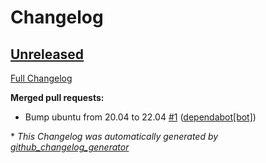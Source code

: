 # Changelog

## [Unreleased](https://github.com/buluma/ansible-role-wordpress/tree/HEAD)

[Full Changelog](https://github.com/buluma/ansible-role-wordpress/compare/89440f4205b8584ad82dab8080ceca82d408b961...HEAD)

**Merged pull requests:**

- Bump ubuntu from 20.04 to 22.04 [\#1](https://github.com/buluma/ansible-role-wordpress/pull/1) ([dependabot[bot]](https://github.com/apps/dependabot))



\* *This Changelog was automatically generated by [github_changelog_generator](https://github.com/github-changelog-generator/github-changelog-generator)*

